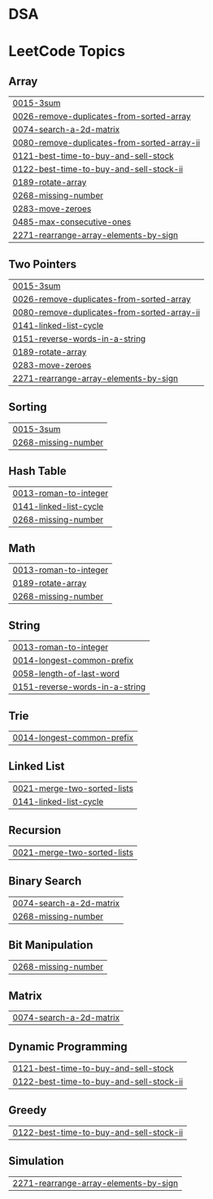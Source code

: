 # DSA
<!---LeetCode Topics Start-->
# LeetCode Topics
## Array
|  |
| ------- |
| [0015-3sum](https://github.com/rishitapd/DSA/tree/master/0015-3sum) |
| [0026-remove-duplicates-from-sorted-array](https://github.com/rishitapd/DSA/tree/master/0026-remove-duplicates-from-sorted-array) |
| [0074-search-a-2d-matrix](https://github.com/rishitapd/DSA/tree/master/0074-search-a-2d-matrix) |
| [0080-remove-duplicates-from-sorted-array-ii](https://github.com/rishitapd/DSA/tree/master/0080-remove-duplicates-from-sorted-array-ii) |
| [0121-best-time-to-buy-and-sell-stock](https://github.com/rishitapd/DSA/tree/master/0121-best-time-to-buy-and-sell-stock) |
| [0122-best-time-to-buy-and-sell-stock-ii](https://github.com/rishitapd/DSA/tree/master/0122-best-time-to-buy-and-sell-stock-ii) |
| [0189-rotate-array](https://github.com/rishitapd/DSA/tree/master/0189-rotate-array) |
| [0268-missing-number](https://github.com/rishitapd/DSA/tree/master/0268-missing-number) |
| [0283-move-zeroes](https://github.com/rishitapd/DSA/tree/master/0283-move-zeroes) |
| [0485-max-consecutive-ones](https://github.com/rishitapd/DSA/tree/master/0485-max-consecutive-ones) |
| [2271-rearrange-array-elements-by-sign](https://github.com/rishitapd/DSA/tree/master/2271-rearrange-array-elements-by-sign) |
## Two Pointers
|  |
| ------- |
| [0015-3sum](https://github.com/rishitapd/DSA/tree/master/0015-3sum) |
| [0026-remove-duplicates-from-sorted-array](https://github.com/rishitapd/DSA/tree/master/0026-remove-duplicates-from-sorted-array) |
| [0080-remove-duplicates-from-sorted-array-ii](https://github.com/rishitapd/DSA/tree/master/0080-remove-duplicates-from-sorted-array-ii) |
| [0141-linked-list-cycle](https://github.com/rishitapd/DSA/tree/master/0141-linked-list-cycle) |
| [0151-reverse-words-in-a-string](https://github.com/rishitapd/DSA/tree/master/0151-reverse-words-in-a-string) |
| [0189-rotate-array](https://github.com/rishitapd/DSA/tree/master/0189-rotate-array) |
| [0283-move-zeroes](https://github.com/rishitapd/DSA/tree/master/0283-move-zeroes) |
| [2271-rearrange-array-elements-by-sign](https://github.com/rishitapd/DSA/tree/master/2271-rearrange-array-elements-by-sign) |
## Sorting
|  |
| ------- |
| [0015-3sum](https://github.com/rishitapd/DSA/tree/master/0015-3sum) |
| [0268-missing-number](https://github.com/rishitapd/DSA/tree/master/0268-missing-number) |
## Hash Table
|  |
| ------- |
| [0013-roman-to-integer](https://github.com/rishitapd/DSA/tree/master/0013-roman-to-integer) |
| [0141-linked-list-cycle](https://github.com/rishitapd/DSA/tree/master/0141-linked-list-cycle) |
| [0268-missing-number](https://github.com/rishitapd/DSA/tree/master/0268-missing-number) |
## Math
|  |
| ------- |
| [0013-roman-to-integer](https://github.com/rishitapd/DSA/tree/master/0013-roman-to-integer) |
| [0189-rotate-array](https://github.com/rishitapd/DSA/tree/master/0189-rotate-array) |
| [0268-missing-number](https://github.com/rishitapd/DSA/tree/master/0268-missing-number) |
## String
|  |
| ------- |
| [0013-roman-to-integer](https://github.com/rishitapd/DSA/tree/master/0013-roman-to-integer) |
| [0014-longest-common-prefix](https://github.com/rishitapd/DSA/tree/master/0014-longest-common-prefix) |
| [0058-length-of-last-word](https://github.com/rishitapd/DSA/tree/master/0058-length-of-last-word) |
| [0151-reverse-words-in-a-string](https://github.com/rishitapd/DSA/tree/master/0151-reverse-words-in-a-string) |
## Trie
|  |
| ------- |
| [0014-longest-common-prefix](https://github.com/rishitapd/DSA/tree/master/0014-longest-common-prefix) |
## Linked List
|  |
| ------- |
| [0021-merge-two-sorted-lists](https://github.com/rishitapd/DSA/tree/master/0021-merge-two-sorted-lists) |
| [0141-linked-list-cycle](https://github.com/rishitapd/DSA/tree/master/0141-linked-list-cycle) |
## Recursion
|  |
| ------- |
| [0021-merge-two-sorted-lists](https://github.com/rishitapd/DSA/tree/master/0021-merge-two-sorted-lists) |
## Binary Search
|  |
| ------- |
| [0074-search-a-2d-matrix](https://github.com/rishitapd/DSA/tree/master/0074-search-a-2d-matrix) |
| [0268-missing-number](https://github.com/rishitapd/DSA/tree/master/0268-missing-number) |
## Bit Manipulation
|  |
| ------- |
| [0268-missing-number](https://github.com/rishitapd/DSA/tree/master/0268-missing-number) |
## Matrix
|  |
| ------- |
| [0074-search-a-2d-matrix](https://github.com/rishitapd/DSA/tree/master/0074-search-a-2d-matrix) |
## Dynamic Programming
|  |
| ------- |
| [0121-best-time-to-buy-and-sell-stock](https://github.com/rishitapd/DSA/tree/master/0121-best-time-to-buy-and-sell-stock) |
| [0122-best-time-to-buy-and-sell-stock-ii](https://github.com/rishitapd/DSA/tree/master/0122-best-time-to-buy-and-sell-stock-ii) |
## Greedy
|  |
| ------- |
| [0122-best-time-to-buy-and-sell-stock-ii](https://github.com/rishitapd/DSA/tree/master/0122-best-time-to-buy-and-sell-stock-ii) |
## Simulation
|  |
| ------- |
| [2271-rearrange-array-elements-by-sign](https://github.com/rishitapd/DSA/tree/master/2271-rearrange-array-elements-by-sign) |
<!---LeetCode Topics End-->